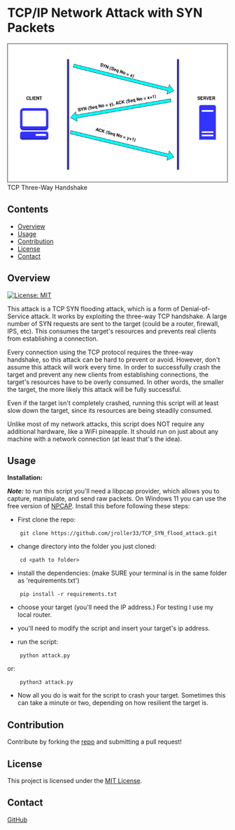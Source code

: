 # TCP/IP Network Attack with SYN Packets


![handshake](./files/handshake.jpeg)
TCP Three-Way Handshake
<br/>
## Contents
- [Overview](#overview)
- [Usage](#usage)
- [Contribution](#contribution)
- [License](#license)
- [Contact](#contact)

## Overview
[![License: MIT](https://img.shields.io/badge/License-MIT-blue.svg)](https://opensource.org/licenses/MIT)


This attack is a TCP SYN flooding attack, which is a form of Denial-of-Service attack.
It works by exploiting the three-way TCP handshake. A large number of SYN requests are sent to the target (could be a router, firewall, IPS, etc). This consumes the target's resources and prevents real clients from establishing a connection.

Every connection using the TCP protocol requires the three-way handshake, so this attack can be hard to prevent or avoid. However, don't assume this attack will work every time. In order to successfully crash the target and prevent any new clients from establishing connections, the target's resources have to be overly consumed. In other words, the smaller the target, the more likely this attack will be fully successful. 

Even if the target isn't completely crashed, running this script will at least slow down the target, since its resources are being steadily consumed.


Unlike most of my network attacks, this script does NOT require any additional hardware, like a WiFi pineapple. It should run on just about any machine with a network connection (at least that's the idea).



## Usage

**Installation:**

***Note:*** to run this script you'll need a libpcap provider, which allows you to capture, manipulate, and send raw packets. On Windows 11 you can use the free version of [NPCAP](https://npcap.com/#download). Install this before following these steps:

- First clone the repo:
```
    git clone https://github.com/jroller33/TCP_SYN_flood_attack.git
```

- change directory into the folder you just cloned:
```
    cd <path to folder>
```

- install the dependencies: (make SURE your terminal is in the same folder as 'requirements.txt')
```
    pip install -r requirements.txt
```

- choose your target (you'll need the IP address.) For testing I use my local router.
- you'll need to modify the script and insert your target's ip address.

- run the script:
```
    python attack.py
```
or:
```
    python3 attack.py
```

- Now all you do is wait for the script to crash your target. Sometimes this can take a minute or two, depending on how resilient the target is. 

## Contribution
Contribute by forking the [repo](https://github.com/jroller33/TCP_SYN_packet_attack) and submitting a pull request!

## License
This project is licensed under the [MIT License](https://github.com/jroller33/TCP_SYN_packet_attack/LICENSE). <br/>


## Contact
[GitHub](https://github.com/jroller33)

